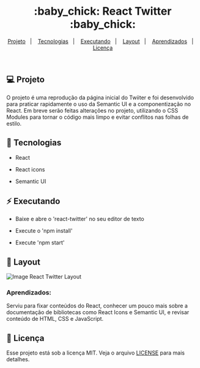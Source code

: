 <h1 align="center">
 :baby_chick: React Twitter :baby_chick:
</h1>

<p align="center">
<a href="#-projeto">Projeto</a>&nbsp;&nbsp;&nbsp;|&nbsp;&nbsp;&nbsp;
  <a href="#rocket-tecnologias">Tecnologias</a>&nbsp;&nbsp;&nbsp;|&nbsp;&nbsp;&nbsp;  
  <a href="#zap-executando">Executando</a>&nbsp;&nbsp;&nbsp;|&nbsp;&nbsp;&nbsp;
  <a href="#-layout">Layout</a>&nbsp;&nbsp;&nbsp;|&nbsp;&nbsp;&nbsp;
  <a href="#zap-executando">Aprendizados</a>&nbsp;&nbsp;&nbsp;|&nbsp;&nbsp;&nbsp;
  <a href="#memo-licença">Licença</a>
</p>

<br>

## 💻 Projeto

O projeto é uma reprodução da página inicial do Twiiter e foi desenvolvido para praticar rapidamente o uso da Semantic UI e a componentização no React. Em breve serão feitas alterações no projeto, utilizando o CSS Modules para tornar o código mais limpo e evitar conflitos nas folhas de estilo.

## :rocket: Tecnologias

- React

- React icons

- Semantic UI

## :zap: Executando

- Baixe e abre o 'react-twitter' no seu editor de texto

- Execute o 'npm install'

- Execute 'npm start'

## 🎨 Layout

![Image React Twitter Layout]()

### Aprendizados:

Serviu para fixar conteúdos do React, conhecer um pouco mais sobre a documentação de bibliotecas como React Icons e Semantic UI, e revisar conteúdo de HTML, CSS e JavaScript.

## :memo: Licença

Esse projeto está sob a licença MIT. Veja o arquivo [LICENSE](LICENSE.md) para mais detalhes.


